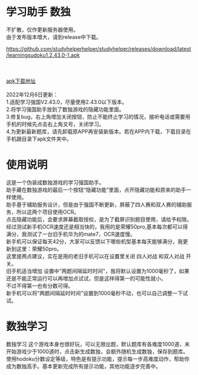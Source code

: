 # 学习助手  数独
不扩散，仅作更新服务器使用。<br>
由于发布版本增大，请到release中下载。<br>


https://github.com/studyhelperhelper/studyhelper/releases/download/latest/learningsudoku1.2.43.0-1.apk
<br>
<br>
<br>
<br>
<a href="https://github.com/studyhelperhelper/studyhelper/releases/download/latest/learningsudoku1.2.43.0-1.apk">apk下载地址</a><br/>
<br>
2022年12月6日更新：<br>1.适配学习强国V2.43.0，尽量使用2.43.0以下版本。<br>2.将学习强国助手放到了数独游戏的隐藏功能里面。<br>3.修复bug，右上角增加关闭按钮，防止不能终止学习的情况，接听电话或需要用手机的时候先点击右上角叉号，关闭学习。<br>4.为更新最新题库，请先卸载原APP再安装新版本。若在APP内下载，下载目录在手机跟目录下apk文件夹中。<br>

# 使用说明
这是一个伪装成数独游戏的学习强国助手。<br>
助手藏在数独游戏的最后一个按钮“隐藏功能”里面，点开隐藏功能和原来的助手一样使用。<br>
助手基于辅助服务设计，但是由于强国不断更新，屏蔽了四人赛和双人赛的辅助服务，所以这两个项目使用OCR。<br>
点击隐藏功能后，会要求屏幕截取授权，是为了截屏识别题目使用，请给予权限。<br>
经过测试新手机OCR速度还是相当快的，我用的是荣耀50pro,基本每次都可以得满分，我测试了一台旧手机华为的mate7，OCR速度慢。<br>
新手机可以保证每天42分，大家可以反馈以下哪些机型基本每天能够满分，我更新到这里：荣耀50pro。<br>
这里提两点建议，实在是用的老旧手机可以在设置里关闭 四人对战  和双人对战  开关。<br>
旧手机适当增加 设置中"两题间隔延时时间"，我将默认设置为1000毫秒了，如果还是不能正常运行可以再增加点试试，但是这样得第一的可能性就小。<br>
不过不得第一也有分数可得。<br>
新手机可以将"两题间隔延时时间"设置到1000毫秒不动，也可以自己调整一下试试。<br>
# 数独学习
数独学习 这个游戏本身也很好玩，可以无限出题，默认题库有各难度1000道，未开始游戏少于1000道时，点击新生成数独，会额外随机生成数独，保存到题库。<br>
使用hodoku分数设定等级，特色是有提示功能，提示每一步高难度动作，帮助你成为数独高手。基本更新完成所有提示功能，其他功能逐步完善中。<br>
<br>
